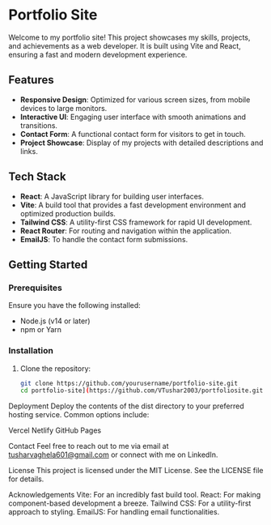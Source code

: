 # Portfolio Site

Welcome to my portfolio site! This project showcases my skills, projects, and achievements as a web developer. It is built using Vite and React, ensuring a fast and modern development experience.

## Features

- **Responsive Design**: Optimized for various screen sizes, from mobile devices to large monitors.
- **Interactive UI**: Engaging user interface with smooth animations and transitions.
- **Contact Form**: A functional contact form for visitors to get in touch.
- **Project Showcase**: Display of my projects with detailed descriptions and links.

## Tech Stack

- **React**: A JavaScript library for building user interfaces.
- **Vite**: A build tool that provides a fast development environment and optimized production builds.
- **Tailwind CSS**: A utility-first CSS framework for rapid UI development.
- **React Router**: For routing and navigation within the application.
- **EmailJS**: To handle the contact form submissions.

## Getting Started

### Prerequisites

Ensure you have the following installed:

- Node.js (v14 or later)
- npm or Yarn

### Installation

1. Clone the repository:

   ```bash
   git clone https://github.com/yourusername/portfolio-site.git
   cd portfolio-site](https://github.com/VTushar2003/portfoliosite.git)
   
Deployment
Deploy the contents of the dist directory to your preferred hosting service. Common options include:

Vercel
Netlify
GitHub Pages

Contact
Feel free to reach out to me via email at tusharvaghela601@gmail.com or connect with me on LinkedIn.

License
This project is licensed under the MIT License. See the LICENSE file for details.

Acknowledgements
Vite: For an incredibly fast build tool.
React: For making component-based development a breeze.
Tailwind CSS: For a utility-first approach to styling.
EmailJS: For handling email functionalities.
